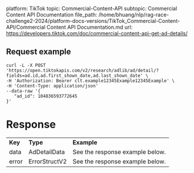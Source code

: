 platform: TikTok
topic: Commercial-Content-API
subtopic: Commercial Content API Documentation
file_path: /home/bhuang/nlp/rag-race-challenge2-2024/platform-docs-versions/TikTok_Commercial-Content-API/Commercial Content API Documentation.md
url: https://developers.tiktok.com/doc/commercial-content-api-get-ad-details/

## Request example

    curl -L -X POST 'https://open.tiktokapis.com/v2/research/adlib/ad/detail/?fields=ad.id,ad.first_shown_date,ad.last_shown_date' \
    -H 'Authorization: Bearer clt.example12345Example12345Example' \
    -H 'Content-Type: application/json'
    --data-raw '{
       "ad_id": 104836593772645
    }'
    

# Response

|     |     |     |
| --- | --- | --- |
| **Key** | **Type** | **Example** |
| data | AdDetailData | See the response example below. |
| error | ErrorStructV2 | See the response example below. |